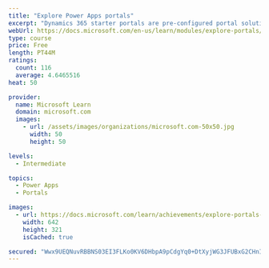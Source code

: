 ```yaml
---
title: "Explore Power Apps portals"
excerpt: "Dynamics 365 starter portals are pre-configured portal solutions that are available to help accelerate deployment. Typical portal projects will have unique requirements, but a starter portal provides an environment that is immediately suitable for specific scenarios and audiences."
webUrl: https://docs.microsoft.com/en-us/learn/modules/explore-portals/
type: course
price: Free
length: PT44M
ratings:
  count: 116
  average: 4.6465516
heat: 50

provider:
  name: Microsoft Learn
  domain: microsoft.com
  images:
    - url: /assets/images/organizations/microsoft.com-50x50.jpg
      width: 50
      height: 50

levels:
  - Intermediate

topics:
  - Power Apps
  - Portals

images:
  - url: https://docs.microsoft.com/learn/achievements/explore-portals-social.png
    width: 642
    height: 321
    isCached: true

secured: "Wwx9UEQNuvRBBNS03EI3FLKo0KV6DHbpA9pCdgYq0+DtXyjWG3JFUBxG2CHnI48IEs3K+v5fxcaPid8corVwZohb9NOtkp6KjTQVBroWa27zOEbN6LupppkcnzwchbK363nlQSLKCdaxO2pgjXpsrWrB13HQeMJhX4oGrFgEagHrXNQFpnP0vmU7fb4Hj46gcIDwNLmknlvIEFgNnY24K/7kDp2LJpnHoxiksUpLMMLtFPOFfOumMdofu++Blp6HyXVeghQLILxjZmzAXFGUYIz3hRaVP+HYheWfU61BqzzjvdXWzRSVKgOeQC/Oi0tlZWxzXGz2Mmb40rlRyFgh39vE/iPbqhZy4jhWKPegQRq3aocbMUBz6NpwupNljvJ4S+Dasmjv93SGLgHLx522PkNi0o1l2eULIlSSSnxL6vU=;H/jottBirKr+bj559o8+WQ=="
---
```



